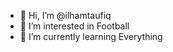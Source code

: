 - 👋 Hi, I’m @ilhamtaufiq
- 👀 I’m interested in Football
- 🌱 I’m currently learning Everything

<!---
ilhamtaufiq/ilhamtaufiq is a ✨ special ✨ repository because its `README.md` (this file) appears on your GitHub profile.
You can click the Preview link to take a look at your changes.
--->
